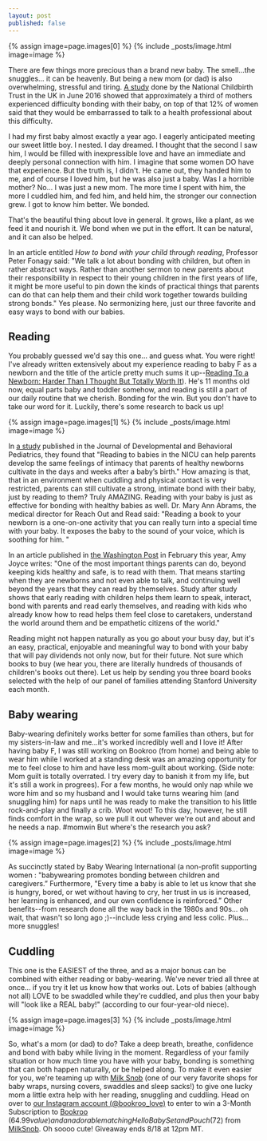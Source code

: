 ```yaml
---
layout: post
published: false
---
```

{% assign image=page.images[0] %}
{% include _posts/image.html image=image %}

There are few things more precious than a brand new baby. The smell...the snuggles... it can be heavenly. But being a new mom (or dad) is also overwhelming, stressful and tiring. [A study](https://www.theguardian.com/lifeandstyle/2016/jun/06/one-third-of-new-mothers-struggle-to-bond-with-their-baby-research-shows) done by the National Childbirth Trust in the UK in June 2016 showed that approximately a third of mothers experienced difficulty bonding with their baby, on top of that 12% of women said that they would be embarrassed to talk to a health professional about this difficulty.

I had my first baby almost exactly a year ago. I eagerly anticipated meeting our sweet little boy. I nested. I day dreamed. I thought that the second I saw him, I would be filled with inexpressible love and have an immediate and deeply personal connection with him. I imagine that some women DO have that experience. But the truth is, I didn't. He came out, they handed him to me, and of course I loved him, but he was also just a baby. Was I a horrible mother? No... I was just a new mom. The more time I spent with him, the more I cuddled him, and fed him, and held him, the stronger our connection grew. I got to know him better. We bonded.

That's the beautiful thing about love in general. It grows, like a plant, as we feed it and nourish it. We bond when we put in the effort. It can be natural, and it can also be helped. 

In an article entitled _How to bond with your child through reading_, Professor Peter Fonagy said: "We talk a lot about bonding with children, but often in rather abstract ways. Rather than another sermon to new parents about their responsibility in respect to their young children in the first years of life, it might be more useful to pin down the kinds of practical things that parents can do that can help them and their child work together towards building strong bonds." Yes please. No sermonizing here, just our three favorite and easy ways to bond with our babies.

## Reading

You probably guessed we'd say this one... and guess what. You were right! I've already written extensively about my experience reading to baby F as a newborn and the title of the article pretty much sums it up--[Reading To a Newborn: Harder Than I Thought But Totally Worth It](http://blog.bookroo.com/reading-to-a-newborn-harder-than-i-thought-but-totally-worth-it)). He's 11 months old now, equal parts baby and toddler somehow, and reading is still a part of our daily routine that we cherish. Bonding for the win. But you don't have to take our word for it. Luckily, there's some research to back us up! 

{% assign image=page.images[1] %}
{% include _posts/image.html image=image %}

In [a study](http://healthland.time.com/2011/01/10/reading-to-newborns-in-the-nicu-boosts-bonding/) published in the Journal of Developmental and Behavioral Pediatrics, they found that "Reading to babies in the NICU can help parents develop the same feelings of intimacy that parents of healthy newborns cultivate in the days and weeks after a baby’s birth." How amazing is that, that in an environment when cuddling and physical contact is very restricted, parents can still cultivate a strong, intimate bond with their baby, just by reading to them? Truly AMAZING. Reading with your baby is just as effective for bonding with healthy babies as well. Dr. Mary Ann Abrams, the medical director for Reach Out and Read said: "Reading a book to your newborn is a one-on-one activity that you can really turn into a special time with your baby. It exposes the baby to the sound of your voice, which is soothing for him. "

In an article published in [the Washington Post](https://www.washingtonpost.com/news/parenting/wp/2017/02/16/why-its-important-to-read-aloud-with-your-kids-and-how-to-make-it-count/?utm_term=.0babca7346a8) in February this year, Amy Joyce writes:
"One of the most important things parents can do, beyond keeping kids healthy and safe, is to read with them. That means starting when they are newborns and not even able to talk, and continuing well beyond the years that they can read by themselves. Study after study shows that early reading with children helps them learn to speak, interact, bond with parents and read early themselves, and reading with kids who already know how to read helps them feel close to caretakers, understand the world around them and be empathetic citizens of the world."

Reading might not happen naturally as you go about your busy day, but it's an easy, practical, enjoyable and meaningful way to bond with your baby that will pay dividends not only now, but for their future. Not sure which books to buy (we hear you, there are literally hundreds of thousands of children's books out there). Let us help by sending you three board books selected with the help of our panel of families attending Stanford University each month.

## Baby wearing

Baby-wearing definitely works better for some families than others, but for my sisters-in-law and me...it's worked incredibly well and I love it! After having baby F, I was still working on Bookroo (from home) and being able to wear him while I worked at a standing desk was an amazing opportunity for me to feel close to him and have less mom-guilt about working. (Side note: Mom guilt is totally overrated. I try every day to banish it from my life, but it's still a work in progrees). For a few months, he would only nap while we wore him and so my husband and I would take turns wearing him (and snuggling him) for naps until he was ready to make the transition to his little rock-and-play and finally a crib. Woot woot! To this day, however, he still finds comfort in the wrap, so we pull it out whever we're out and about and he needs a nap. #momwin But where's the research you ask?

{% assign image=page.images[2] %}
{% include _posts/image.html image=image %}

As succinctly stated by Baby Wearing International (a non-profit supporting women : "babywearing promotes bonding between children and caregivers.” Furthermore,  "Every time a baby is able to let us know that she is hungry, bored, or wet without having to cry, her trust in us is increased, her learning is enhanced, and our own confidence is reinforced.” Other benefits--from research done all the way back in the 1980s and 90s... oh wait, that wasn't so long ago ;)--include less crying and less colic. Plus... more snuggles!

## Cuddling

This one is the EASIEST of the three, and as a major bonus can be combined with either reading or baby-wearing. We've never tried all three at once... if you try it let us know how that works out. Lots of babies (although not all) LOVE to be swaddled while they're cuddled, and plus then your baby will "look like a REAL baby!" (according to our four-year-old niece).

{% assign image=page.images[3] %}
{% include _posts/image.html image=image %}

So, what's a mom (or dad) to do? Take a deep breath, breathe, confidence and bond with baby while living in the moment. Regardless of your family situation or how much time you have with your baby, bonding is something that can both happen naturally, or be helped along. To make it even easier for you, we're teaming up with [Milk Snob](https://milksnob.com) (one of our very favorite shops for baby wraps, nursing covers, swaddles and sleep sacks!) to give one lucky mom a little extra help with her reading, snuggling and cuddling. Head on over to [our Instagram account (@bookroo_love)](https://www.instagram.com/bookroo_love/) to enter to win a 3-Month Subscription to [Bookroo](bookroo.com) ($64.99 value) and an adorable matching Hello Baby Set and Pouch ($72) from [MilkSnob](https://milksnob.com). Oh soooo cute! Giveaway ends 8/18 at 12pm MT.
